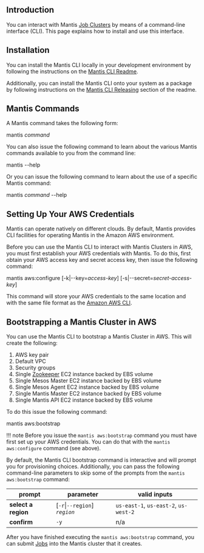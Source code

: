 ## Introduction

You can interact with Mantis [Job Clusters] by means of a command-line interface (CLI). This page
explains how to install and use this interface.

## Installation

You can install the Mantis CLI locally in your development environment by following the instructions
on the [Mantis CLI Readme](https://github.com/netflix/mantis-cli#getting-started).

Additionally, you can install the Mantis CLI onto your system as a package by following instructions
on the [Mantis CLI Releasing](https://github.com/netflix/mantis-cli#releasing) section of the readme.

## Mantis Commands

A Mantis command takes the following form:

<div class="commandline">
 <span class="command prompted">mantis <var>command</var></span>
</div>

You can also issue the following command to learn about the various Mantis commands available to you
from the command line:

<div class="commandline">
 <span class="command prompted">mantis --help</span>
</div>

Or you can issue the following command to learn about the use of a specific Mantis command:

<div class="commandline">
 <span class="command prompted">mantis <var>command</var> --help</span>
</div>

## Setting Up Your AWS Credentials
Mantis can operate natively on different clouds. By default, Mantis provides CLI facilities for
operating Mantis in the Amazon AWS environment.

Before you can use the Mantis CLI to interact with Mantis Clusters in AWS, you must first establish
your AWS credentials with Mantis. To do this, first obtain your AWS access key and secret access
key, then issue the following command:

<div class="commandline">
 <span class="command prompted">mantis aws:configure <span class="comment">[</span>-k<span class="comment">|</span>--key=<var>access-key</var><span class="comment">]</span> <span class="comment">[</span>-s<span class="comment">|</span>--secret=<var>secret-access-key</var><span class="comment">]</span></span>
</div>

This command will store your AWS credentials to the same location and with the same file format as the [Amazon AWS CLI](https://aws.amazon.com/cli/).

## Bootstrapping a Mantis Cluster in AWS
You can use the Mantis CLI to bootstrap a Mantis Cluster in AWS. This will create the following:

1. AWS key pair
2. Default VPC
3. Security groups
4. Single [Zookeeper] EC2 instance backed by EBS volume
5. Single Mesos Master EC2 instance backed by EBS volume
6. Single Mesos Agent EC2 instance backed by EBS volume
7. Single Mantis Master EC2 instance backed by EBS volume
8. Single Mantis API EC2 instance backed by EBS volume

To do this issue the following command:
<div class="commandline">
 <span class="command prompted">mantis aws:bootstrap</span>
</div>

!!! note
    Before you issue the `mantis aws:bootstrap` command you must have first set up your AWS
    credentials. You can do that with the `mantis aws:configure` command (see above).

By default, the Mantis CLI bootstrap command is interactive and will prompt you for provisioning choices. Additionally, you can pass the following command-line parameters to skip some of the prompts from the `mantis aws:bootstrap` command:

| prompt                 | parameter                        | valid inputs |
| ---------------------- | -------------------------------- | ------------ |
| **select a region**    | [`-r`\|`--region`] *`region`*    | `us-east-1`, `us-east-2`, `us-west-2` |
| **confirm**            | `-y`                             | n/a |

After you have finished executing the `mantis aws:bootstrap` command, you can submit [Jobs] into the
Mantis cluster that it creates.

<!-- Do not edit below this line -->
<!-- START -->
<!-- This section comes from the file "reference_links". It is automagically inserted into other files by means of the "refgen" script, also in the "docs/" directory. Edit this section only in the "reference_links" file, not in any of the other files in which it is included, or your edits will be overwritten. -->
[artifact]:                /mantis/glossary#artifact          "Each Mantis Job has an associated artifact file that contains its source code and JSON configuration."
[artifacts]:               /mantis/glossary#artifact          "Each Mantis Job has an associated artifact file that contains its source code and JSON configuration."
[artifact file]:           /mantis/glossary#artifact          "Each Mantis Job has an associated artifact file that contains its source code and JSON configuration."
[artifact files]:          /mantis/glossary#artifact          "Each Mantis Job has an associated artifact file that contains its source code and JSON configuration."
[autoscale]:               /mantis/glossary#autoscaling       "You can establish an autoscaling policy for each component of your Mantis Job that governs how Mantis adjusts the number of workers assigned to that component as its workload changes."
[autoscaled]:              /mantis/glossary#autoscaling       "You can establish an autoscaling policy for each component of your Mantis Job that governs how Mantis adjusts the number of workers assigned to that component as its workload changes."
[autoscales]:              /mantis/glossary#autoscaling       "You can establish an autoscaling policy for each component of your Mantis Job that governs how Mantis adjusts the number of workers assigned to that component as its workload changes."
[autoscaling]:             /mantis/glossary#autoscaling       "You can establish an autoscaling policy for each component of your Mantis Job that governs how Mantis adjusts the number of workers assigned to that component as its workload changes."
[scalable]:                /mantis/glossary#autoscaling       "You can establish an autoscaling policy for each component of your Mantis Job that governs how Mantis adjusts the number of workers assigned to that component as its workload changes."
[AWS]:                     javascript:void(0)          "Amazon Web Services"
[backpressure]:            /mantis/glossary#backpressure      "Backpressure refers to a set of possible strategies for coping with ReactiveX Observables that produce items more rapidly than their observers consume them."
[Binary compression]:      /mantis/glossary#binarycompression
[broadcast]:               /mantis/glossary#broadcast         "In broadcast mode, each worker of your job gets all the data from all workers of the Source Job rather than having that data distributed equally among the workers of your job."
[broadcast mode]:          /mantis/glossary#broadcast         "In broadcast mode, each worker of your job gets all the data from all workers of the Source Job rather than having that data distributed equally among the workers of your job."
[Cassandra]:               /mantis/glossary#cassandra         "Apache Cassandra is an open source, distributed database management system."
[cluster]:                 /mantis/glossary#cluster           "A Mantis Job Cluster is a containing entity for Mantis Jobs. It defines metadata and certain service-level agreements. Job Clusters ease job lifecycle management and job revisioning."
[clusters]:                /mantis/glossary#cluster           "A Mantis Job Cluster is a containing entity for Mantis Jobs. It defines metadata and certain service-level agreements. Job Clusters ease job lifecycle management and job revisioning."
[cold]:                    /mantis/glossary#cold              "A cold ReactiveX Observable waits until an observer subscribes to it before it begins to emit items. This means the observer is guaranteed to see the whole Observable sequence from the beginning. This is in contrast to a hot Observable, which may begin emitting items as soon as it is created, even before observers have subscribed to it."
[cold Observable]:         /mantis/glossary#cold              "A cold ReactiveX Observable waits until an observer subscribes to it before it begins to emit items. This means the observer is guaranteed to see the whole Observable sequence from the beginning. This is in contrast to a hot Observable, which may begin emitting items as soon as it is created, even before observers have subscribed to it."
[cold Observables]:        /mantis/glossary#cold              "A cold ReactiveX Observable waits until an observer subscribes to it before it begins to emit items. This means the observer is guaranteed to see the whole Observable sequence from the beginning. This is in contrast to a hot Observable, which may begin emitting items as soon as it is created, even before observers have subscribed to it."
[component]:               /mantis/glossary#component         "A Mantis Job is composed of three types of component: a Source, one or more Processing Stages, and a Sink."
[components]:              /mantis/glossary#component         "A Mantis Job is composed of three types of component: a Source, one or more Processing Stages, and a Sink."
[custom source]:           /mantis/glossary#customsource      "In contrast to a Source Job, which is a built-in variety of Source component designed to pull data from a common sort of data source, a custom source typically accesses data from less-common sources or has unusual delivery guarantee semantics."
[custom sources]:          /mantis/glossary#customsource      "In contrast to a Source Job, which is a built-in variety of Source component designed to pull data from a common sort of data source, a custom source typically accesses data from less-common sources or has unusual delivery guarantee semantics."
[executor]:                /mantis/glossary#executor          "The stage executor is responsible for loading the bytecode for a Mantis Job and then executing its stages and workers in a coordinated fashion. In the Mesos UI, workers are also referred to as executors."
[executors]:               /mantis/glossary#executor          "The stage executor is responsible for loading the bytecode for a Mantis Job and then executing its stages and workers in a coordinated fashion. In the Mesos UI, workers are also referred to as executors."
[fast property]: /mantis/glossary#fastproperties "Fast properties allow you to change the behavior of Netflix services without recompiling and redeploying them."
[fast properties]: /mantis/glossary#fastproperties "Fast properties allow you to change the behavior of Netflix services without recompiling and redeploying them."
[Fenzo]:                   /mantis/glossary#fenzo             "Fenzo is a Java library that implements a generic task scheduler for Mesos frameworks."
[grouped]:                 /mantis/glossary#grouped           "Grouped data is distinguished from scalar data in that each datum is accompanied by a key that indicates what group it belongs to. Grouped data can be processed by a RxJava GroupedObservable or by a MantisGroup."
[grouped data]:            /mantis/glossary#grouped           "Grouped data is distinguished from scalar data in that each datum is accompanied by a key that indicates what group it belongs to. Grouped data can be processed by a RxJava GroupedObservable or by a MantisGroup."
[GRPC]:                    /mantis/glossary#grpc              "gRPC is an open-source RPC framework using Protocol Buffers."
[hot]:                     /mantis/glossary#hot               "A hot ReactiveX Observable may begin emitting items as soon as it is created, even before observers have subscribed to it. This means the observer may miss items that were emitted before the observer subscribed. This is in contrast to a cold Observable, which waits until an observer subscribes to it before it begins to emit items."
[hot Observable]:          /mantis/glossary#hot               "A hot ReactiveX Observable may begin emitting items as soon as it is created, even before observers have subscribed to it. This means the observer may miss items that were emitted before the observer subscribed. This is in contrast to a cold Observable, which waits until an observer subscribes to it before it begins to emit items."
[hot Observables]:         /mantis/glossary#hot               "A hot ReactiveX Observable may begin emitting items as soon as it is created, even before observers have subscribed to it. This means the observer may miss items that were emitted before the observer subscribed. This is in contrast to a cold Observable, which waits until an observer subscribes to it before it begins to emit items."
[JMC]:                     /mantis/glossary#jmc               "Java Mission Control is a tool from Oracle with which developers can monitor and manage Java applications."
[job]:                     /mantis/glossary#job               "A Mantis Job takes in a stream of data, transforms it by using RxJava operators, and then outputs the results as another stream. It is composed of a Source, one or more Processing Stages, and a Sink."
[jobs]:                    /mantis/glossary#job               "A Mantis Job takes in a stream of data, transforms it by using RxJava operators, and then outputs the results as another stream. It is composed of a Source, one or more Processing Stages, and a Sink."
[Mantis job]:              /mantis/glossary#job               "A Mantis Job takes in a stream of data, transforms it by using RxJava operators, and then outputs the results as another stream. It is composed of a Source, one or more Processing Stages, and a Sink."
[Mantis jobs]:             /mantis/glossary#job               "A Mantis Job takes in a stream of data, transforms it by using RxJava operators, and then outputs the results as another stream. It is composed of a Source, one or more Processing Stages, and a Sink."
[job cluster]:             /mantis/glossary#jobcluster        "A Mantis Job Cluster is a containing entity for Mantis Jobs. It defines metadata and certain service-level agreements. Job Clusters ease job lifecycle management and job revisioning."
[job clusters]:            /mantis/glossary#jobcluster        "A Mantis Job Cluster is a containing entity for Mantis Jobs. It defines metadata and certain service-level agreements. Job Clusters ease job lifecycle management and job revisioning."
[Job Master]:              /mantis/glossary#jobmaster         "If a job is configured with autoscaling, Mantis will add a Job Master component to it as its initial component. This component will send metrics back to Mantis to help it govern the autoscaling process."
[Mantis Master]:           /mantis/glossary#mantismaster      "The Mantis Master coordinates the execution of [Mantis Jobs] and starts the services on each Worker."
[Kafka]:                   /mantis/glossary#kafka             "Apache Kafka is a large-scale, distributed streaming platform."
[keyed data]:              /mantis/glossary#keyed             "Grouped (or keyed) data is distinguished from scalar data in that each datum is accompanied by a key that indicates what group it belongs to. Grouped data can be processed by a RxJava GroupedObservable or by a MantisGroup."
[Keystone]:                /mantis/glossary#keystone          "Keystone is Netflix’s data backbone, a stream processing platform that focuses on data analytics."
[label]:                   /mantis/glossary#label             "A label is a text key/value pair that you can add to a Job Cluster or to an individual Job to make it easier to search for or group."
[labels]:                  /mantis/glossary#label             "A label is a text key/value pair that you can add to a Job Cluster or to an individual Job to make it easier to search for or group."
[Log4j]:                   /mantis/glossary#log4j             "Log4j is a Java-based logging framework."
[Apache Mesos]:            /mantis/glossary#mesos             "Apache Mesos is an open-source technique for balancing resources across frameworks in clusters."
[Mesos]:                   /mantis/glossary#mesos             "Apache Mesos is an open-source technique for balancing resources across frameworks in clusters."
[metadata]:                /mantis/glossary#metadata          "Mantis inserts metadata into its Job payload. This may include information about where the data came from, for instance. You can define additional metadata to include in the payload when you establish the Job Cluster."
[meta message]:            /mantis/glossary#metamessage       "A Source Job may occasionally inject meta messages into its data stream that indicate things like data drops."
[meta messages]:           /mantis/glossary#metamessage       "A Source Job may occasionally inject meta messages into its data stream that indicate things like data drops."
[migration strategy]:      /mantis/glossary#migration
[migration strategies]:    /mantis/glossary#migration
[MRE]:                     /mantis/glossary#mre               "Mantis Publish (a.k.a. Mantis Realtime Events, or MRE) is a library that your application can use to stream events into Mantis while respecting MQL filters."
[Mantis Publish]:          /mantis/glossary#mantispublish     "Mantis Publish is a library that your application can use to stream events into Mantis while respecting MQL filters."
[Mantis Query Language]:   /mantis/glossary#mql               "You use Mantis Query Language to define filters and other data processing that Mantis applies to a Source data stream at its point of origin, so as to reduce the amount of data going over the wire."
[MQL]:                     /mantis/glossary#mql               "You use Mantis Query Language to define filters and other data processing that Mantis applies to a Source data stream at its point of origin, so as to reduce the amount of data going over the wire."
[Observable]:              /mantis/glossary#observable        "In ReactiveX an Observable is the method of processing a stream of data in a way that facilitates its transformation and consumption by observers. Observables come in hot and cold varieties. There is also a GroupedObservable that is specialized to grouped data."
[Observables]:             /mantis/glossary#observable        "In ReactiveX an Observable is the method of processing a stream of data in a way that facilitates its transformation and consumption by observers. Observables come in hot and cold varieties. There is also a GroupedObservable that is specialized to grouped data."
[parameter]:               /mantis/glossary#parameter         "A Mantis Job may accept parameters that modify its behavior. You can define these in your Job Cluster definition, and set their values on a per-Job basis."
[parameters]:              /mantis/glossary#parameter         "A Mantis Job may accept parameters that modify its behavior. You can define these in your Job Cluster definition, and set their values on a per-Job basis."
[Processing Stage]:        /mantis/glossary#stage             "A Processing Stage component of a Mantis Job transforms the RxJava Observables it obtains from the Source component."
[Processing Stages]:       /mantis/glossary#stage             "A Processing Stage component of a Mantis Job transforms the RxJava Observables it obtains from the Source component."
[stage]:                   /mantis/glossary#stage             "A Processing Stage component of a Mantis Job transforms the RxJava Observables it obtains from the Source component."
[stages]:                  /mantis/glossary#stage             "A Processing Stage component of a Mantis Job transforms the RxJava Observables it obtains from the Source component."
[property]:                /mantis/glossary#property          "A property is a particular named data value found within events in an event stream."
[properties]:              /mantis/glossary#property          "A property is a particular named data value found within events in an event stream."
[Reactive Stream]:         /mantis/glossary#reactivestreams   "Reactive Streams is the latest advance of the ReactiveX project. It is an API for manipulating streams of asynchronous data in a non-blocking fashion, with backpressure."
[Reactive Streams]:        /mantis/glossary#reactivestreams   "Reactive Streams is the latest advance of the ReactiveX project. It is an API for manipulating streams of asynchronous data in a non-blocking fashion, with backpressure."
[ReactiveX]:               /mantis/glossary#reactivex         "ReactiveX is a software technique for transforming, combining, reacting to, and managing streams of data. RxJava is an example of a library that implements this technique."
[RxJava]:                  /mantis/glossary#rxjava            "RxJava is the Java implementation of ReactiveX, a software technique for transforming, combining, reacting to, and managing streams of data."
[downsample]:              /mantis/glossary#sampling          "Sampling is an MQL strategy for mitigating data volume issues. There are two sampling strategies: Random and Sticky. Random sampling uniformly downsamples the source stream to a percentage of its original volume. Sticky sampling selectively samples data from the source stream based on key values."
[sample]:                  /mantis/glossary#sampling          "Sampling is an MQL strategy for mitigating data volume issues. There are two sampling strategies: Random and Sticky. Random sampling uniformly downsamples the source stream to a percentage of its original volume. Sticky sampling selectively samples data from the source stream based on key values."
[sampled]:                 /mantis/glossary#sampling          "Sampling is an MQL strategy for mitigating data volume issues. There are two sampling strategies: Random and Sticky. Random sampling uniformly downsamples the source stream to a percentage of its original volume. Sticky sampling selectively samples data from the source stream based on key values."
[samples]:                 /mantis/glossary#sampling          "Sampling is an MQL strategy for mitigating data volume issues. There are two sampling strategies: Random and Sticky. Random sampling uniformly downsamples the source stream to a percentage of its original volume. Sticky sampling selectively samples data from the source stream based on key values."
[sampling]:                /mantis/glossary#sampling          "Sampling is an MQL strategy for mitigating data volume issues. There are two sampling strategies: Random and Sticky. Random sampling uniformly downsamples the source stream to a percentage of its original volume. Sticky sampling selectively samples data from the source stream based on key values."
[scalar]:                  /mantis/glossary#scalar            "Scalar data is distinguished from keyed or grouped data in that it is not categorized into groups by key. Scalar data can be processed by an ordinary ReactiveX Observable."
[scalar data]:             /mantis/glossary#scalar            "Scalar data is distinguished from keyed or grouped data in that it is not categorized into groups by key. Scalar data can be processed by an ordinary ReactiveX Observable."
[Sink]:                    /mantis/glossary#sink              "The Sink is the final component of a Mantis Job. It takes the Observable that has been transformed by the Processing Stage and outputs it in the form of a new data stream."
[Sinks]:                   /mantis/glossary#sink              "The Sink is the final component of a Mantis Job. It takes the Observable that has been transformed by the Processing Stage and outputs it in the form of a new data stream."
[Sink component]:          /mantis/glossary#sink              "The Sink is the final component of a Mantis Job. It takes the Observable that has been transformed by the Processing Stage and outputs it in the form of a new data stream."
[service-level agreement]:  /mantis/glossary#sla               "A service-level agreement, in the Mantis context, is defined on a per-Cluster basis. You use it to configure how many Jobs in the cluster will be in operation at any time, among other things."
[service-level agreements]: /mantis/glossary#sla               "A service-level agreement, in the Mantis context, is defined on a per-Cluster basis. You use it to configure how many Jobs in the cluster will be in operation at any time, among other things."
[SLA]:                     /mantis/glossary#sla               "A service-level agreement, in the Mantis context, is defined on a per-Cluster basis. You use it to configure how many Jobs in the cluster will be in operation at any time, among other things."
[Source]:                  /mantis/glossary#source            "The Source component of a Mantis Job fetches data from a source outside of Mantis and makes it available to the Processing Stage component in the form of an RxJava Observable. There are two varieties of Source: a Source Job and a custom source."
[Sources]:                 /mantis/glossary#source            "The Source component of a Mantis Job fetches data from a source outside of Mantis and makes it available to the Processing Stage component in the form of an RxJava Observable. There are two varieties of Source: a Source Job and a custom source."
[Source Job]:              /mantis/glossary#sourcejob         "A Source Job is a Mantis Job that you can use as a Source, which wraps a data source external to Mantis and makes it easier for you to create a job that observes its data."
[Source Jobs]:             /mantis/glossary#sourcejob         "A Source Job is a Mantis Job that you can use as a Source, which wraps a data source external to Mantis and makes it easier for you to create a job that observes its data."
[Spinnaker]: /mantis/glossary#spinnaker "Spinnaker is a set of resources that help you deploy and manage resources in the cloud."
[SSE]:                     /mantis/glossary#sse               "Server-sent events (SSE) are a way for a browser to receive automatic updates from a server through an HTTP connection. Mantis includes an SSE Sink."
[server-sent event]:       /mantis/glossary#sse               "Server-sent events (SSE) are a way for a browser to receive automatic updates from a server through an HTTP connection. Mantis includes an SSE Sink."
[server-sent events]:      /mantis/glossary#sse               "Server-sent events (SSE) are a way for a browser to receive automatic updates from a server through an HTTP connection. Mantis includes an SSE Sink."
[transform]:               /mantis/glossary#transformation    "A transformation acts on each datum from a stream or Observables of data, changing it in some manner before passing it along as a new stream or Observable. Transformations may change data between scalar and grouped forms."
[transformed]:             /mantis/glossary#transformation    "A transformation acts on each datum from a stream or Observables of data, changing it in some manner before passing it along as a new stream or Observable. Transformations may change data between scalar and grouped forms."
[transforms]:              /mantis/glossary#transformation    "A transformation acts on each datum from a stream or Observables of data, changing it in some manner before passing it along as a new stream or Observable. Transformations may change data between scalar and grouped forms."
[transformation]:          /mantis/glossary#transformation    "A transformation acts on each datum from a stream or Observables of data, changing it in some manner before passing it along as a new stream or Observable. Transformations may change data between scalar and grouped forms."
[transformations]:         /mantis/glossary#transformation    "A transformation acts on each datum from a stream or Observables of data, changing it in some manner before passing it along as a new stream or Observable. Transformations may change data between scalar and grouped forms."
[transient]:               /mantis/glossary#transient         "A transient (or ephemeral) Mantis Job is automatically killed by Mantis after a certain amount of time has passed since the last subscriber to the job disconnects."
[transient job]:           /mantis/glossary#transient         "A transient (or ephemeral) Mantis Job is automatically killed by Mantis after a certain amount of time has passed since the last subscriber to the job disconnects."
[transient jobs]:          /mantis/glossary#transient         "A transient (or ephemeral) Mantis Job is automatically killed by Mantis after a certain amount of time has passed since the last subscriber to the job disconnects."
[WebSocket]:               /mantis/glossary#websocket         "WebSocket is a two-way, interactive communication channel that works over HTTP. In the Mantis context, it is an alternative to SSE."
[Worker]:                  /mantis/glossary#worker            "A worker is the smallest unit of work that is scheduled within a Mantis component. You can configure how many resources Mantis allocates to each worker, and Mantis will adjust the number of workers your Mantis component needs based on its autoscaling policy."
[Workers]:                 /mantis/glossary#worker            "A worker is the smallest unit of work that is scheduled within a Mantis component. You can configure how many resources Mantis allocates to each worker, and Mantis will adjust the number of workers your Mantis component needs based on its autoscaling policy."
[Zookeeper]:               /mantis/glossary#zookeeper         "Apache Zookeeper is an open-source server that maintains configuration information and other services required by distributed applications."
<!-- END -->
